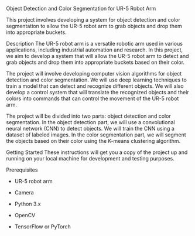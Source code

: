 Object Detection and Color Segmentation for UR-5 Robot Arm

This project involves developing a system for object detection and color segmentation to allow the UR-5 robot arm to grab objects and drop them into appropriate buckets.

Description
The UR-5 robot arm is a versatile robotic arm used in various applications, including industrial automation and research. In this project, we aim to develop a system that will allow the UR-5 robot arm to detect and grab objects and drop them into appropriate buckets based on their color.

The project will involve developing computer vision algorithms for object detection and color segmentation. We will use deep learning techniques to train a model that can detect and recognize different objects. We will also develop a control system that will translate the recognized objects and their colors into commands that can control the movement of the UR-5 robot arm.

The project will be divided into two parts: object detection and color segmentation. In the object detection part, we will use a convolutional neural network (CNN) to detect objects. We will train the CNN using a dataset of labeled images. In the color segmentation part, we will segment the objects based on their color using the K-means clustering algorithm.

Getting Started
These instructions will get you a copy of the project up and running on your local machine for development and testing purposes.

Prerequisites

- UR-5 robot arm

- Camera

- Python 3.x

- OpenCV

- TensorFlow or PyTorch
